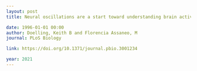 ```yaml
---
layout: post
title: Neural oscillations are a start toward understanding brain activity rather than the end

date: 1996-01-01 00:00
author: Doelling, Keith B and Florencia Assaneo, M
journal: PLoS Biology

link: https://doi.org/10.1371/journal.pbio.3001234

year: 2021
---
```



